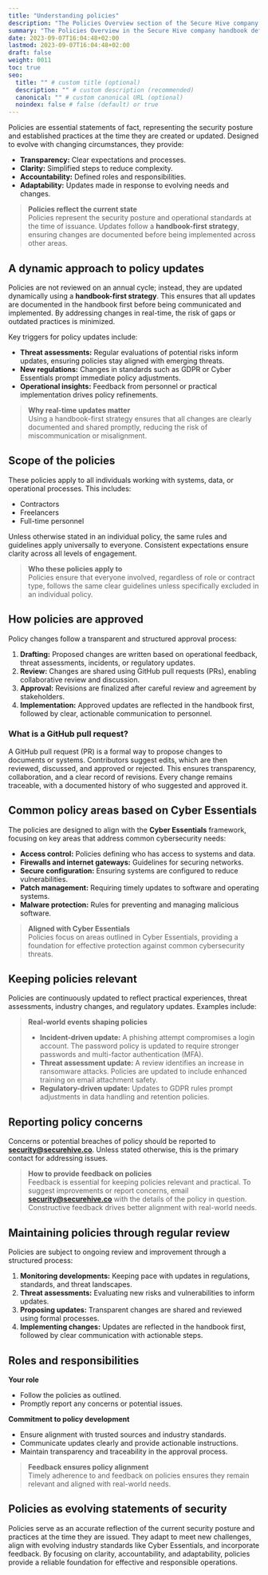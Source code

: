 ```yaml
---
title: "Understanding policies"
description: "The Policies Overview section of the Secure Hive company handbook outlines the scope and applicability of all policies to team members, including contractors and freelancers. It details the revision and update process, focusing on industry changes and utilizing GitHub pull requests for transparent policy management."
summary: "The Policies Overview in the Secure Hive company handbook defines the scope and applicability of policies for all team members, including contractors and freelancers. It explains the revision and update process, emphasizing significant industry changes and the use of GitHub pull requests for collaborative and transparent policy management."
date: 2023-09-07T16:04:48+02:00
lastmod: 2023-09-07T16:04:48+02:00
draft: false
weight: 0011
toc: true
seo:
  title: "" # custom title (optional)
  description: "" # custom description (recommended)
  canonical: "" # custom canonical URL (optional)
  noindex: false # false (default) or true
---
```


Policies are essential statements of fact, representing the security posture and established practices at the time they are created or updated. Designed to evolve with changing circumstances, they provide:

- **Transparency:** Clear expectations and processes.  
- **Clarity:** Simplified steps to reduce complexity.  
- **Accountability:** Defined roles and responsibilities.  
- **Adaptability:** Updates made in response to evolving needs and changes.

> **Policies reflect the current state**  
> Policies represent the security posture and operational standards at the time of issuance. Updates follow a **handbook-first strategy**, ensuring changes are documented before being implemented across other areas.  

## A dynamic approach to policy updates

Policies are not reviewed on an annual cycle; instead, they are updated dynamically using a **handbook-first strategy**. This ensures that all updates are documented in the handbook first before being communicated and implemented. By addressing changes in real-time, the risk of gaps or outdated practices is minimized.

Key triggers for policy updates include:  

- **Threat assessments:** Regular evaluations of potential risks inform updates, ensuring policies stay aligned with emerging threats.  
- **New regulations:** Changes in standards such as GDPR or Cyber Essentials prompt immediate policy adjustments.  
- **Operational insights:** Feedback from personnel or practical implementation drives policy refinements.

> **Why real-time updates matter**  
> Using a handbook-first strategy ensures that all changes are clearly documented and shared promptly, reducing the risk of miscommunication or misalignment.  

## Scope of the policies

These policies apply to all individuals working with systems, data, or operational processes. This includes:  

- Contractors  
- Freelancers  
- Full-time personnel  

Unless otherwise stated in an individual policy, the same rules and guidelines apply universally to everyone. Consistent expectations ensure clarity across all levels of engagement.

> **Who these policies apply to**  
> Policies ensure that everyone involved, regardless of role or contract type, follows the same clear guidelines unless specifically excluded in an individual policy.  

## How policies are approved

Policy changes follow a transparent and structured approval process:

1. **Drafting:** Proposed changes are written based on operational feedback, threat assessments, incidents, or regulatory updates.  
2. **Review:** Changes are shared using GitHub pull requests (PRs), enabling collaborative review and discussion.  
3. **Approval:** Revisions are finalized after careful review and agreement by stakeholders.  
4. **Implementation:** Approved updates are reflected in the handbook first, followed by clear, actionable communication to personnel.

### What is a GitHub pull request?  

A GitHub pull request (PR) is a formal way to propose changes to documents or systems. Contributors suggest edits, which are then reviewed, discussed, and approved or rejected. This ensures transparency, collaboration, and a clear record of revisions. Every change remains traceable, with a documented history of who suggested and approved it.

## Common policy areas based on Cyber Essentials

The policies are designed to align with the **Cyber Essentials** framework, focusing on key areas that address common cybersecurity needs:

- **Access control:** Policies defining who has access to systems and data.  
- **Firewalls and internet gateways:** Guidelines for securing networks.  
- **Secure configuration:** Ensuring systems are configured to reduce vulnerabilities.  
- **Patch management:** Requiring timely updates to software and operating systems.  
- **Malware protection:** Rules for preventing and managing malicious software.

> **Aligned with Cyber Essentials**  
> Policies focus on areas outlined in Cyber Essentials, providing a foundation for effective protection against common cybersecurity threats.  

## Keeping policies relevant

Policies are continuously updated to reflect practical experiences, threat assessments, industry changes, and regulatory updates. Examples include:  

> **Real-world events shaping policies**  
> - **Incident-driven update:** A phishing attempt compromises a login account. The password policy is updated to require stronger passwords and multi-factor authentication (MFA).  
> - **Threat assessment update:** A review identifies an increase in ransomware attacks. Policies are updated to include enhanced training on email attachment safety.  
> - **Regulatory-driven update:** Updates to GDPR rules prompt adjustments in data handling and retention policies.  

## Reporting policy concerns

Concerns or potential breaches of policy should be reported to **security@securehive.co**. Unless stated otherwise, this is the primary contact for addressing issues.

> **How to provide feedback on policies**  
> Feedback is essential for keeping policies relevant and practical. To suggest improvements or report concerns, email **security@securehive.co** with the details of the policy in question. Constructive feedback drives better alignment with real-world needs.  

## Maintaining policies through regular review

Policies are subject to ongoing review and improvement through a structured process:  

1. **Monitoring developments:** Keeping pace with updates in regulations, standards, and threat landscapes.  
2. **Threat assessments:** Evaluating new risks and vulnerabilities to inform updates.  
3. **Proposing updates:** Transparent changes are shared and reviewed using formal processes.  
4. **Implementing changes:** Updates are reflected in the handbook first, followed by clear communication with actionable steps.

## Roles and responsibilities

**Your role**  
- Follow the policies as outlined.  
- Promptly report any concerns or potential issues.

**Commitment to policy development**  
- Ensure alignment with trusted sources and industry standards.  
- Communicate updates clearly and provide actionable instructions.  
- Maintain transparency and traceability in the approval process.

> **Feedback ensures policy alignment**  
> Timely adherence to and feedback on policies ensures they remain relevant and aligned with real-world needs.  

## Policies as evolving statements of security

Policies serve as an accurate reflection of the current security posture and practices at the time they are issued. They adapt to meet new challenges, align with evolving industry standards like Cyber Essentials, and incorporate feedback. By focusing on clarity, accountability, and adaptability, policies provide a reliable foundation for effective and responsible operations.
